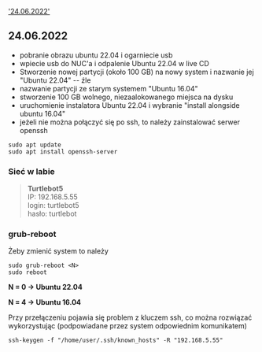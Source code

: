 ['24.06.2022'](#24.06.2022)
## 24.06.2022
* pobranie obrazu ubuntu 22.04 i ogarniecie usb
* wpiecie usb do NUC'a i odpalenie Ubuntu 22.04 w live CD
* Stworzenie nowej partycji (około 100 GB) na nowy system i nazwanie jej "Ubuntu 22.04" -- źle
* nazwanie partycji ze starym systemem "Ubuntu 16.04"
* stworzenie 100 GB wolnego, niezaalokowanego miejsca na dysku
* uruchomienie instalatora Ubuntu 22.04 i wybranie "install alongside ubuntu 16.04"
* jeżeli nie można połączyć się po ssh, to należy zainstalować serwer openssh
```
sudo apt update
sudo apt install openssh-server
```

### Sieć w labie
> __Turtlebot5__   
  IP: 192.168.5.55    
  login: turtlebot5  
  hasło: turtlebot  

### grub-reboot
Żeby zmienić system to należy
```
sudo grub-reboot <N>
sudo reboot
```
**N = 0 -> Ubuntu 22.04**

**N = 4 -> Ubuntu 16.04**

Przy przełączeniu pojawia się problem z kluczem ssh, co można rozwiązać wykorzystując (podpowiadane przez system odpowiednim komunikatem)
```
ssh-keygen -f "/home/user/.ssh/known_hosts" -R "192.168.5.55"
```

